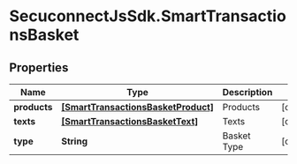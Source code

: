 # SecuconnectJsSdk.SmartTransactionsBasket

## Properties
Name | Type | Description | Notes
------------ | ------------- | ------------- | -------------
**products** | [**[SmartTransactionsBasketProduct]**](SmartTransactionsBasketProduct.md) | Products | [optional] 
**texts** | [**[SmartTransactionsBasketText]**](SmartTransactionsBasketText.md) | Texts | [optional] 
**type** | **String** | Basket Type | [optional] 


